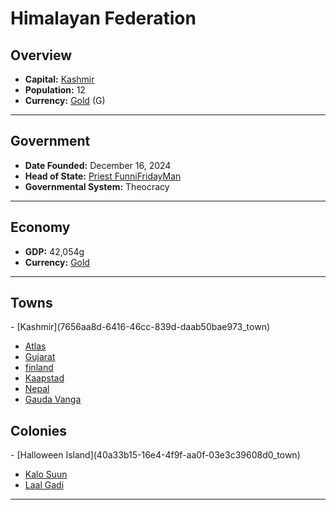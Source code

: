 <!--UNDEDITED FILE, remove this entire line if this file has been edited!-->
# <!--NAME-->Himalayan Federation<!--NAME-->

## Overview

- **Capital:** <!--CAPITAL_LINK-->[Kashmir](7656aa8d-6416-46cc-839d-daab50bae973_town)<!--CAPITAL_LINK-->
- **Population:** <!--POPULATION-->12<!--POPULATION-->
- **Currency:** <!--CURRENCY_LINK-->[Gold](Gold_currency)<!--CURRENCY_LINK--> (<!--CURRENCY_ABV-->G<!--CURRENCY_ABV-->)

---

## Government

- **Date Founded:** <!--FOUNDED-->December 16, 2024<!--FOUNDED-->
- **Head of State:** <!--LEADER_TITLE_LINK-->[Priest FunniFridayMan](FunniFridayMan_user)<!--LEADER_TITLE_LINK-->
- **Governmental System:** <!--GOVERNMENT-->Theocracy<!--GOVERNMENT-->

---

## Economy

- **GDP:** <!--GDP-->42,054g<!--GDP-->
- **Currency:** <!--CURRENCY_LINK-->[Gold](Gold_currency)<!--CURRENCY_LINK-->

---

## Towns

<!--TOWNS-->- [Kashmir](7656aa8d-6416-46cc-839d-daab50bae973_town)
- [Atlas](afb86400-3ff9-42f6-9345-677f36fa94e7_town)
- [Gujarat](693b3501-6884-456d-81b7-9a3296bb25c8_town)
- [finland](2e870e3d-25ec-4b1f-9c72-0922e8408861_town)
- [Kaapstad](daa66fc0-4639-4eb1-9a68-6acea9cd055d_town)
- [Nepal](788fa7ad-d44d-496f-856a-6f65991afa14_town)
- [Gauda Vanga](d604eb9c-e1a3-4764-a841-ada6e1e81e76_town)<!--TOWNS-->

## Colonies

<!--COLONIES-->- [Halloween Island](40a33b15-16e4-4f9f-aa0f-03e3c39608d0_town)
- [Kalo Suun](135fa946-6287-4eff-b2ba-65ec7c5ee9e2_town)
- [Laal Gadi](038088c1-31b8-4009-b6a7-63345f1e3e6b_town)<!--COLONIES-->

---